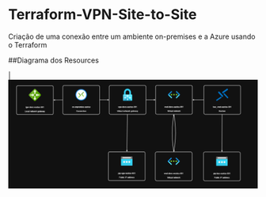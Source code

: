 # Terraform-VPN-Site-to-Site
Criação de uma conexão entre um ambiente on-premises e a Azure usando o Terraform


##Diagrama dos Resources

|![Image 1](https://github.com/reginaldobarreto/Terraform-VPN-Site-to-Site/blob/main/snap.png)